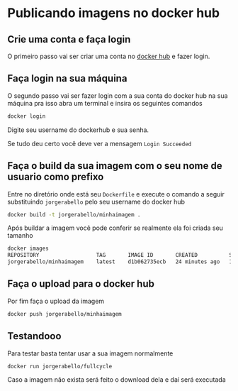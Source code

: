 # Publicando imagens no docker hub

## Crie uma conta e faça login

O primeiro passo vai ser criar uma conta no [docker hub](https://hub.docker.com/) e fazer login.

## Faça login na sua máquina

O segundo passo vai ser fazer login com a sua conta do docker hub na sua máquina pra isso abra um terminal e insira os seguintes comandos

```bash
docker login
```

Digite seu username do dockerhub e sua senha.

Se tudo deu certo você deve ver a mensagem `Login Succeeded`

## Faça o build da sua imagem com o seu nome de usuario como prefixo

Entre no diretório onde está seu `Dockerfile` e execute o comando a seguir substituindo `jorgerabello` pelo seu username do docker hub

```bash
docker build -t jorgerabello/minhaimagem . 
```

Após buildar a imagem você pode conferir se realmente ela foi criada seu tamanho

```bash
docker images
REPOSITORY                  TAG       IMAGE ID       CREATED          SIZE
jorgerabello/minhaimagem    latest    d1b062735ecb   24 minutes ago   1.8MB
```

## Faça o upload para o docker hub

Por fim faça o upload da imagem

```bash
docker push jorgerabello/minhaimagem
```

## Testandooo

Para testar basta tentar usar a sua imagem normalmente

```bash
docker run jorgerabello/fullcycle
```

Caso a imagem não exista será feito o download dela e daí será executada
